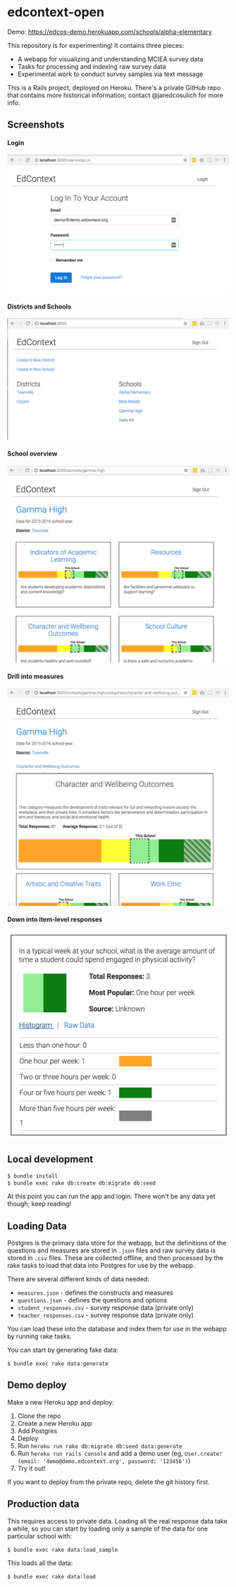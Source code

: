 # edcontext-open

Demo: https://edcos-demo.herokuapp.com/schools/alpha-elementary

This repository is for experimenting!  It contains three pieces:
- A webapp for visualizing and understanding MCIEA survey data
- Tasks for processing and indexing raw survey data
- Experimental work to conduct survey samples via text message

This is a Rails project, deployed on Heroku.  There's a private GitHub repo that contains more historical information; contact @jaredcosulich for more info.

## Screenshots
#### Login
![login.png](docs/login.png)

#### Districts and Schools
![home.png](docs/home.png)

#### School overview
![school.png](docs/school.png)

#### Drill into measures
![drill1.png](docs/drill1.png)

#### Down into item-level responses
![drill2.png](docs/drill2.png)

## Local development
```
$ bundle install
$ bundle exec rake db:create db:migrate db:seed
```
At this point you can run the app and login.  There won't be any data yet though; keep reading!

## Loading Data
Postgres is the primary data store for the webapp, but the definitions of the questions and measures are stored in `.json` files and raw survey data is stored in `.csv` files.  These are collected offline, and then processed by the rake tasks to load that data into Postgres for use by the webapp.

There are several different kinds of data needed:
- `measures.json` - defines the constructs and measures
- `questions.json` - defines the questions and options
- `student_responses.csv` - survey response data (private only)
- `teacher_responses.csv` - survey response data (private only)

You can load these into the database and index them for use in the webapp by running rake tasks.

You can start by generating fake data:
```
$ bundle exec rake data:generate
```

## Demo deploy
Make a new Heroku app and deploy:
1. Clone the repo
2. Create a new Heroku app
3. Add Postgres
4. Deploy
5. Run `heroku run rake db:migrate db:seed data:generate`
6. Run `heroku run rails console` and add a demo user (eg, `User.create!(email: 'demo@demo.edcontext.org', password: '123456')`)
7. Try it out!

If you want to deploy from the private repo, delete the git history first.


## Production data
This requires access to private data.  Loading all the real response data take a while, so you can start by loading only a sample of the data for one particular school with:

```
$ bundle exec rake data:load_sample
```

This loads all the data:

```
$ bundle exec rake data:load
```
